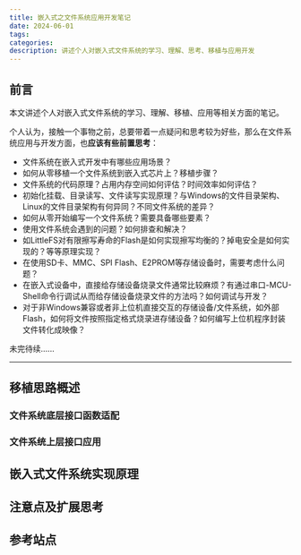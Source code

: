 ```yaml
---
title: 嵌入式之文件系统应用开发笔记
date: 2024-06-01
tags:
categories: 
description: 讲述个人对嵌入式文件系统的学习、理解、思考、移植与应用开发
---
```



## 前言

本文讲述个人对嵌入式文件系统的学习、理解、移植、应用等相关方面的笔记。

个人认为，接触一个事物之前，总要带着一点疑问和思考较为好些，那么在文件系统应用与开发方面，也**应该有些前置思考**：
- 文件系统在嵌入式开发中有哪些应用场景？
- 如何从零移植一个文件系统到嵌入式芯片上？移植步骤？
- 文件系统的代码原理？占用内存空间如何评估？时间效率如何评估？
- 初始化挂载、目录读写、文件读写实现原理？与Windows的文件目录架构、Linux的文件目录架构有何异同？不同文件系统的差异？
- 如何从零开始编写一个文件系统？需要具备哪些要素？
- 使用文件系统会遇到的问题？如何排查和解决？
- 如LittleFS对有限擦写寿命的Flash是如何实现擦写均衡的？掉电安全是如何实现的？等等原理实现？
- 在使用SD卡、MMC、SPI Flash、E2PROM等存储设备时，需要考虑什么问题？
- 在嵌入式设备中，直接给存储设备烧录文件通常比较麻烦？有通过串口-MCU-Shell命令行调试从而给存储设备烧录文件的方法吗？如何调试与开发？
- 对于非Windows兼容或者非上位机直接交互的存储设备/文件系统，如外部Flash，如何将文件按照指定格式烧录进存储设备？如何编写上位机程序封装文件转化成映像？



未完待续......

---

## 移植思路概述

### 文件系统底层接口函数适配


### 文件系统上层接口应用

## 嵌入式文件系统实现原理


## 注意点及扩展思考



## 参考站点



